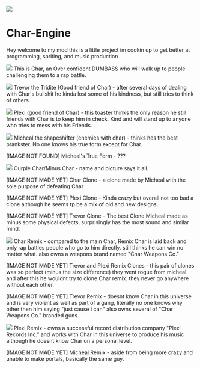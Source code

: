 ﻿![](https://cdn.discordapp.com/attachments/1019679413006258257/1128022646366416957/Untitled74_20230710133245.png)
# Char-Engine

Hey welcome to my mod this is a little project im cookin up to get better at programming, spriting, and music production

![](https://media.discordapp.net/attachments/1019679413006258257/1128022646693564506/Untitled71_20230710131104.png) This is Char, an Over confident DUMBASS who will walk up to people challenging them to a rap battle.

![](https://cdn.discordapp.com/attachments/1019679413006258257/1128066088861712444/Untitled71_20230710165012.png) Trevor the Tridite (Good friend of Char) - after several days of dealing with Char's bullshit he kinda lost some of his kindness, but still tries to think of others.

![](https://cdn.discordapp.com/attachments/1019679413006258257/1128487580082634792/Github_Renders_20230711164544.png) Plexi (good friend of Char) - this toaster thinks the only reason he still friends with Char is to keep him in check. Kind and will stand up to anyone who tries to mess with his Friends.

![](https://cdn.discordapp.com/attachments/1019679413006258257/1128487579638054992/Github_Renders_20230711204455.png) Micheal the shapeshifter (enemies with char) - thinks hes the best prankster. No one knows his true form except for Char.

[IMAGE NOT FOUND] Micheal's True Form - ???

![](https://cdn.discordapp.com/attachments/1019679413006258257/1129090307800186880/Github_Renders_20230713124030.png) Ourple Char/Minus Char - name and picture says it all.

[IMAGE NOT MADE YET] Char Clone - a clone made by Micheal with the sole purpose of defeating Char

[IMAGE NOT MADE YET] Plexi Clone - Kinda crazy but overall not too bad a clone although he seems tp be a mix of old and new designs.

[IMAGE NOT MADE YET] Trevor Clone - The best Clone Micheal made as minus some physical defects, surprisingly has the most sound and similar mind.

![](https://cdn.discordapp.com/attachments/1052563456185864192/1130261904238071869/Github_Renders_20230716181446.png) Char Remix - compared to the main Char, Remix Char is laid back and only rap battles people who go to him directly. still thinks he can win no matter what. also owns a weapons brand named "Char Weapons Co."

[IMAGE NOT MADE YET] Trevor and Plexi Remix Clones - this pair of clones was so perfect (minus the size difference) they went rogue from micheal and after this he wouldnt try to clone Char remix. they never go anywhere without each other.

[IMAGE NOT MADE YET] Trevor Remix - doesnt know Char in this universe and is very violent as well as part of a gang, literally no one knows why other then him saying "just cause i can" also owns several of "Char Weapons Co." branded guns.

![](https://cdn.discordapp.com/attachments/1019679413006258257/1131312143506092143/Github_Renders_20230719154838.png) Plexi Remix - owns a successful record distribution company "Plexi Records Inc." and works with Char in this universe to produce his music although he doesnt know Char on a personal level.

[IMAGE NOT MADE YET] Micheal Remix - aside from being more crazy and unable to make portals, basically the same guy.
